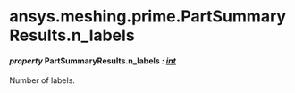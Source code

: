 <a id="ansys-meshing-prime-partsummaryresults-n-labels"></a>

# ansys.meshing.prime.PartSummaryResults.n_labels

<a id="ansys.meshing.prime.PartSummaryResults.n_labels"></a>

#### *property* PartSummaryResults.n_labels *: [int](https://docs.python.org/3.11/library/functions.html#int)*

Number of labels.

<!-- !! processed by numpydoc !! -->
